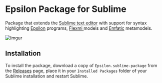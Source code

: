 # Epsilon Package for Sublime

Package that extends the [Sublime text editor](https://www.sublimetext.com/) with support for syntax highlighting [Epsilon](https://eclipse.org/epsilon) programs, [Flexmi ](https://eclipse.org/epsilon/doc/flexmi) models and [Emfatic](https://eclipse.org/emfatic) metamodels.

![Imgur](https://i.imgur.com/LdiBu6w.png)

## Installation

To install the package, download a copy of `Epsilon.sublime-package` from the [Releases](releases) page, place it in your `Installed Packages` folder of your Sublime installation and restart Sublime.
